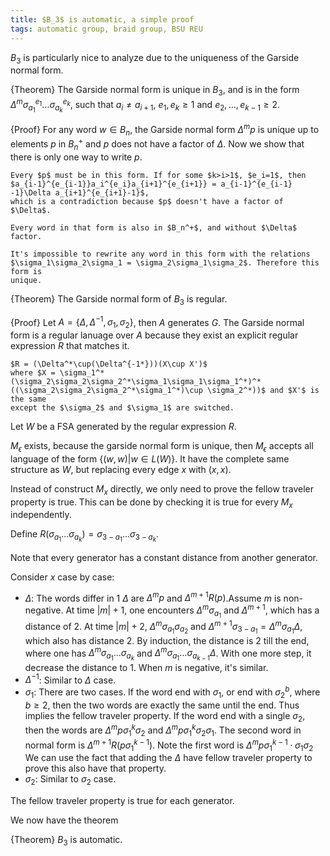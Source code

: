 ```yaml
---
title: $B_3$ is automatic, a simple proof
tags: automatic group, braid group, BSU REU
---
```


$B_3$ is particularly nice to analyze due to the uniqueness of the Garside
normal form.

{Theorem}
    The Garside normal form is unique in $B_3$, and is in the form 
    $\Delta^m\sigma_{a_1}^{e_1}\ldots\sigma_{a_k}^{e_k}$, such that $a_i \neq a_{i+1}$,
    $e_1,e_k\geq 1$ and $e_2,\ldots,e_{k-1} \geq 2$.


{Proof}
    For any word $w\in B_n$, the Garside normal form $\Delta^m p$ is unique up
    to elements $p$ in $B_n^+$ and $p$ does not have a factor of $\Delta$.
    Now we show that there is only one way to write $p$. 

    Every $p$ must be in this form. If for some $k>i>1$, $e_i=1$, then 
    $a_{i-1}^{e_{i-1}}a_i^{e_i}a_{i+1}^{e_{i+1}} = a_{i-1}^{e_{i-1} -1}\Delta a_{i+1}^{e_{i+1}-1}$, 
    which is a contradiction because $p$ doesn't have a factor of $\Delta$.

    Every word in that form is also in $B_n^+$, and without $\Delta$ factor.

    It's impossible to rewrite any word in this form with the relations
    $\sigma_1\sigma_2\sigma_1 = \sigma_2\sigma_1\sigma_2$. Therefore this form is
    unique. 

{Theorem}
    The Garside normal form of $B_3$ is regular.

{Proof}
    Let $A=\{\Delta,\Delta^{-1},\sigma_1,\sigma_2\}$, then $A$ generates $G$.
    The Garside normal form is a regular lanuage over $A$ because they exist 
    an explicit regular expression $R$ that matches it.

    $R = (\Delta^*\cup(\Delta^{-1*}))(X\cup X')$
    where $X = \sigma_1^*(\sigma_2\sigma_2\sigma_2^*\sigma_1\sigma_1\sigma_1^*)^* 
    ((\sigma_2\sigma_2\sigma_2^*\sigma_1^*)\cup \sigma_2^*))$ and $X'$ is the same
    except the $\sigma_2$ and $\sigma_1$ are switched.

Let $W$ be a FSA generated by the regular expression $R$.

$M_\epsilon$ exists, because the garside normal form is unique, then
$M_\epsilon$ accepts all language of the form $\{(w,w)|w\in L(W)\}$. It have
the complete same structure as $W$, but replacing every edge $x$ with $(x,x)$.

Instead of construct $M_x$ directly, we only need to prove
the fellow traveler property is true. This can be done by checking it is true
for every $M_x$ independently.

Define $R(\sigma_{a_1}\ldots\sigma_{a_k}) = \sigma_{3-a_1}\ldots\sigma_{3-a_k}$. 

Note that every generator has a constant distance from another generator. 

Consider $x$ case by case:

- $\Delta$: The words differ in 1 $\Delta$ are $\Delta^mp$ and
    $\Delta^{m+1}R(p)$.Assume $m$ is non-negative.
    At time $|m|+1$, one encounters $\Delta^m\sigma_{a_1}$ and $\Delta^{m+1}$, which
    has a distance of $2$. At time $|m|+2$, $\Delta^m\sigma_{a_1}\sigma_{a_2}$
    and $\Delta^{m+1}\sigma_{3-a_1} = \Delta^m\sigma_{a_1}\Delta$, which also
    has distance 2. By induction, the distance is 2 till the end, where one has
    $\Delta^m\sigma_{a_1}\ldots\sigma_{a_k}$ and
    $\Delta^m\sigma_{a_1}\ldots\sigma_{a_{k-1}}\Delta$. With one more step,
    it decrease the distance to $1$. When $m$ is negative, it's similar.
- $\Delta^{-1}$: Similar to $\Delta$ case.
- $\sigma_1$: There are two cases. If the word end with $\sigma_1$, or
    end with $\sigma_2^b$, where $b\geq 2$, then the two words are exactly 
    the same until the end. Thus implies the fellow traveler property. 
    If the word end with a single $\sigma_2$, then the words are
    $\Delta^mp\sigma_1^k\sigma_2$ and $\Delta^mp\sigma_1^k\sigma_2\sigma_1$.
    The second word in normal form is $\Delta^{m+1}R(p\sigma_1^{k-1})$. Note
    the first word is $\Delta^mp\sigma_1^{k-1} \cdot \sigma_1\sigma_2$ We can
    use the fact that adding the $\Delta$ have fellow traveler property to 
    prove this also have that property.
- $\sigma_2$: Similar to $\sigma_2$ case.

The fellow traveler property is true for each generator.

We now have the theorem

{Theorem}
    $B_3$ is automatic.
 